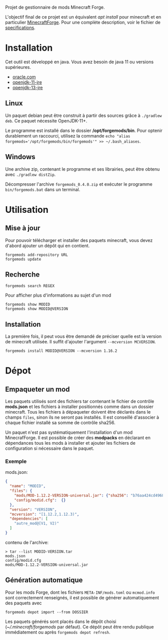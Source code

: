 Projet de gestionnaire de mods Minecraft Forge.

L'objectif final de ce projet est un équivalent _apt install_ pour minecraft et en particulier [MinecraftForge](https://forums.minecraftforge.net/).
Pour une complète description, voir le fichier de [specifications](doc/documentation.tex).

# Installation
Cet outil est développé en java.
Vous avez besoin de java 11 ou versions supérieures.

* [oracle.com](https://www.oracle.com/java/technologies/javase-downloads.html#JDK11)
* [openjdk-11-jre](apt://openjdk-11-jre)
* [openjdk-13-jre](apt://openjdk-13-jre)

## Linux
Un paquet debian peut être construit à partir des sources grâce à `./gradlew deb`.
Ce paquet nécessite OpenJDK-11+.

Le programme est installé dans le dossier **/opt/forgemods/bin**.
Pour optenir durablement un raccourci, utilisez la commande `echo "alias forgemods='/opt/forgemods/bin/forgemods'" >> ~/.bash_aliases`.

## Windows
Une archive zip, contenant le programme et ses librairies, peut être obtenu avec `./gradlew distZip`.

Décompresser l'archive `forgemods_0.4.0.zip` et exécuter le programme `bin/forgemods.bat` dans un terminal.

# Utilisation
## Mise à jour
Pour pouvoir télécharger et installer des paquets minecraft, vous devez d'abord ajouter un dépôt qui en contient.
```
forgemods add-repository URL
forgemods update
```

## Recherche
```shell script
forgemods search REGEX
```

Pour afficher plus d'informations au sujet d'un mod
```shell script
forgemods show MODID
forgemods show MODID@VERSION
```

## Installation
La première fois, il peut vous être demandé de préciser quelle est la version de minecraft utilisée.
Il suffit d'ajouter l'argument `--mcversion MCVERSION`.
```shell script
forgemods install MODID@VERSION --mcversion 1.16.2
```

# Dépot
## Empaqueter un mod
Les paquets utilisés sont des fichiers tar contenant le fichier de contrôle **mods.json**
et les fichiers à installer positionnés comme dans un dossier minecraft.
Tous les fichiers à dépaqueter doivent être déclarés dans le champs `files`, sinon ils ne seront pas installés.
Il est conseillé d'associer à chaque fichier installé sa somme de contrôle sha256.

Un paquet n'est pas systématiquement l'installation d'un mod MinecrafForge.
Il est possible de créer des **modpacks** en déclarant en dépendances tous les mods à installer
et ajouter les fichiers de configuration si nécessaire dans le paquet.

### Exemple
mods.json:
```json
{
  "name": "MODID",
  "files": {
    "mods/MOD-1.12.2-VERSION-universal.jar": {"sha256": "b76aa424cd4968fcb551e7a37f002cb53dea3f9a51b5f64f200f5e1a23af663e"},
    "config/modid.cfg":  {}
  },
  "version": "VERSION",
  "mcversion": "[1.12.2,1.12.3)",
  "dependencies": [
    "autre_mod@[V1, V2)"
  ]
}
```

contenu de l'archive:
```shell script
> tar --list MODID-VERSION.tar
mods.json
config/modid.cfg
mods/MOD-1.12.2-VERSION-universal.jar
```

## Génération automatique
Pour les mods Forge, dont les fichiers `META-INF/mods.toml` ou `mcmod.info` sont correctement renseignés,
il est possible de générer automatiquement des paquets avec
```shell script
forgemods depot import --from DOSSIER
```
Les paquets générés sont placés dans le dépôt choisi (_~/.minecraft/forgemods_ par défaut).
Ce dépôt peut être rendu publique immédiatement ou après `forgemods depot refresh`.
